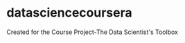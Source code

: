 datasciencecoursera
===================

Created for the Course Project-The Data Scientist's Toolbox
